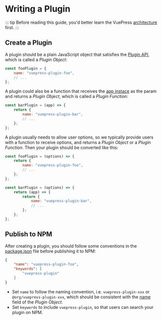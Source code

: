 # Writing a Plugin

::: tip
Before reading this guide, you'd better learn the VuePress [architecture](./architecture.md) first.
:::

## Create a Plugin

A plugin should be a plain JavaScript object that satisfies the [Plugin API](../reference/plugin-api.md), which is called a *Plugin Object*:

```js
const fooPlugin = {
	name: "vuepress-plugin-foo",
	// ...
};
```

A plugin could also be a function that receives the [app instace](../reference/node-api.md#app) as the param and returns a *Plugin Object*, which is called a *Plugin Function*:

```js
const barPlugin = (app) => {
	return {
		name: "vuepress-plugin-bar",
		// ...
	};
};
```

A plugin usually needs to allow user options, so we typically provide users with a function to receive options, and returns a *Plugin Object* or a *Plugin Function*. Then your plugin should be converted like this:

```js
const fooPlugin = (options) => {
	return {
		name: "vuepress-plugin-foo",
		// ...
	};
};

const barPlugin = (options) => {
	return (app) => {
		return {
			name: "vuepress-plugin-bar",
			// ...
		};
	};
};
```

## Publish to NPM

After creating a plugin, you should follow some conventions in the [package.json](https://docs.npmjs.com/cli/v8/configuring-npm/package-json) file before publishing it to NPM:

```json
{
	"name": "vuepress-plugin-foo",
	"keywords": [
		"vuepress-plugin"
	]
}
```

- Set `name` to follow the naming convention, i.e. `vuepress-plugin-xxx` or `@org/vuepress-plugin-xxx`, which should be consistent with the [name](../reference/plugin-api.md#name) field of the *Plugin Object*.
- Set `keywords` to include `vuepress-plugin`, so that users can search your plugin on NPM.